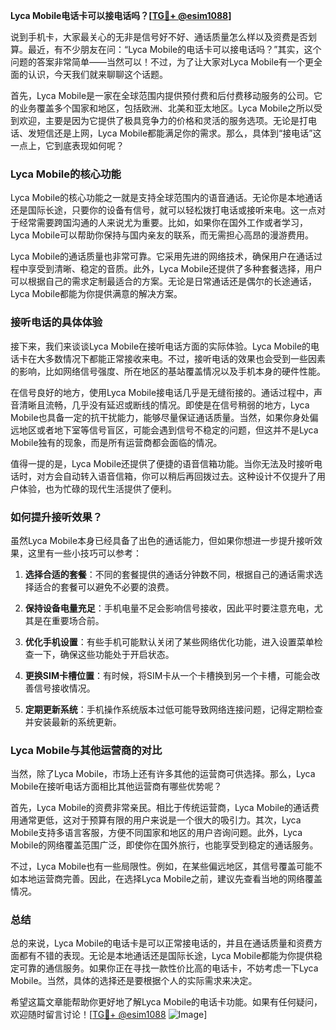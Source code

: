 **Lyca Mobile电话卡可以接电话吗？[[TG💪+ @esim1088](https://t.me/s/esim1088)]**

说到手机卡，大家最关心的无非是信号好不好、通话质量怎么样以及资费是否划算。最近，有不少朋友在问：“Lyca Mobile的电话卡可以接电话吗？”其实，这个问题的答案非常简单——当然可以！不过，为了让大家对Lyca Mobile有一个更全面的认识，今天我们就来聊聊这个话题。

首先，Lyca Mobile是一家在全球范围内提供预付费和后付费移动服务的公司。它的业务覆盖多个国家和地区，包括欧洲、北美和亚太地区。Lyca Mobile之所以受到欢迎，主要是因为它提供了极具竞争力的价格和灵活的服务选项。无论是打电话、发短信还是上网，Lyca Mobile都能满足你的需求。那么，具体到“接电话”这一点上，它到底表现如何呢？

### Lyca Mobile的核心功能

Lyca Mobile的核心功能之一就是支持全球范围内的语音通话。无论你是本地通话还是国际长途，只要你的设备有信号，就可以轻松拨打电话或接听来电。这一点对于经常需要跨国沟通的人来说尤为重要。比如，如果你在国外工作或者学习，Lyca Mobile可以帮助你保持与国内亲友的联系，而无需担心高昂的漫游费用。

Lyca Mobile的通话质量也非常可靠。它采用先进的网络技术，确保用户在通话过程中享受到清晰、稳定的音质。此外，Lyca Mobile还提供了多种套餐选择，用户可以根据自己的需求定制最适合的方案。无论是日常通话还是偶尔的长途通话，Lyca Mobile都能为你提供满意的解决方案。

### 接听电话的具体体验

接下来，我们来谈谈Lyca Mobile在接听电话方面的实际体验。Lyca Mobile的电话卡在大多数情况下都能正常接收来电。不过，接听电话的效果也会受到一些因素的影响，比如网络信号强度、所在地区的基站覆盖情况以及手机本身的硬件性能。

在信号良好的地方，使用Lyca Mobile接电话几乎是无缝衔接的。通话过程中，声音清晰且流畅，几乎没有延迟或断线的情况。即使是在信号稍弱的地方，Lyca Mobile也具备一定的抗干扰能力，能够尽量保证通话质量。当然，如果你身处偏远地区或者地下室等信号盲区，可能会遇到信号不稳定的问题，但这并不是Lyca Mobile独有的现象，而是所有运营商都会面临的情况。

值得一提的是，Lyca Mobile还提供了便捷的语音信箱功能。当你无法及时接听电话时，对方会自动转入语音信箱，你可以稍后再回拨过去。这种设计不仅提升了用户体验，也为忙碌的现代生活提供了便利。

### 如何提升接听效果？

虽然Lyca Mobile本身已经具备了出色的通话能力，但如果你想进一步提升接听效果，这里有一些小技巧可以参考：

1. **选择合适的套餐**：不同的套餐提供的通话分钟数不同，根据自己的通话需求选择适合的套餐可以避免不必要的浪费。
   
2. **保持设备电量充足**：手机电量不足会影响信号接收，因此平时要注意充电，尤其是在重要场合前。

3. **优化手机设置**：有些手机可能默认关闭了某些网络优化功能，进入设置菜单检查一下，确保这些功能处于开启状态。

4. **更换SIM卡槽位置**：有时候，将SIM卡从一个卡槽换到另一个卡槽，可能会改善信号接收情况。

5. **定期更新系统**：手机操作系统版本过低可能导致网络连接问题，记得定期检查并安装最新的系统更新。

### Lyca Mobile与其他运营商的对比

当然，除了Lyca Mobile，市场上还有许多其他的运营商可供选择。那么，Lyca Mobile在接听电话方面相比其他运营商有哪些优势呢？

首先，Lyca Mobile的资费非常亲民。相比于传统运营商，Lyca Mobile的通话费用通常更低，这对于预算有限的用户来说是一个很大的吸引力。其次，Lyca Mobile支持多语言客服，方便不同国家和地区的用户咨询问题。此外，Lyca Mobile的网络覆盖范围广泛，即使你在国外旅行，也能享受到稳定的通话服务。

不过，Lyca Mobile也有一些局限性。例如，在某些偏远地区，其信号覆盖可能不如本地运营商完善。因此，在选择Lyca Mobile之前，建议先查看当地的网络覆盖情况。

### 总结

总的来说，Lyca Mobile的电话卡是可以正常接电话的，并且在通话质量和资费方面都有不错的表现。无论是本地通话还是国际长途，Lyca Mobile都能为你提供稳定可靠的通信服务。如果你正在寻找一款性价比高的电话卡，不妨考虑一下Lyca Mobile。当然，具体的选择还是要根据个人的实际需求来决定。

希望这篇文章能帮助你更好地了解Lyca Mobile的电话卡功能。如果有任何疑问，欢迎随时留言讨论！[[TG💪+ @esim1088](https://t.me/s/esim1088) ![Image](https://i.postimg.cc/4NQfJmqS/Snipaste-2025-05-13-00-14-12.png)]